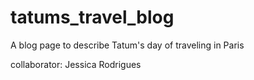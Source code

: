 # tatums_travel_blog
A blog page to describe Tatum's day of traveling in Paris

collaborator: Jessica Rodrigues 